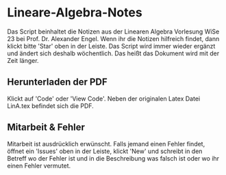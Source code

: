 # Lineare-Algebra-Notes

Das Script beinhaltet die Notizen aus der Linearen Algebra Vorlesung WiSe 23 bei Prof. Dr. Alexander Engel. Wenn ihr die Notizen hilfreich findet, dann klickt bitte 'Star' oben in der Leiste. Das Script wird immer wieder ergänzt und ändert sich deshalb wöchentlich. Das heißt das Dokument wird mit der Zeit länger. 

## Herunterladen der PDF
Klickt auf 'Code' oder 'View Code'. Neben der originalen Latex Datei LinA.tex befindet sich die PDF.

 
## Mitarbeit & Fehler
Mitarbeit ist ausdrücklich erwünscht. Falls jemand einen Fehler findet, öffnet ein 'Issues' oben in der Leiste, klickt 'New' und schreibt in den Betreff wo der Fehler ist und in die Beschreibung was falsch ist oder wo ihr einen Fehler vermutet. 

